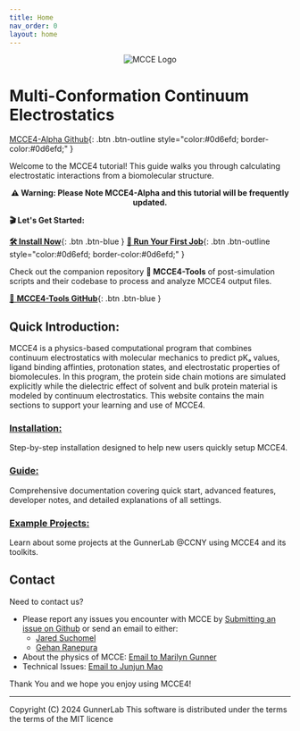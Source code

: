 ```yaml
---
title: Home
nav_order: 0
layout: home
---
```


<p align="center">
  <img src="{{ '/docs/images/mcce_logo1.png' | relative_url }}" alt="MCCE Logo" style="max-width: 100%; height: auto;">
</p>

# Multi-Conformation Continuum Electrostatics
[MCCE4-Alpha Github](https://github.com/GunnerLab/MCCE4-Alpha){: .btn .btn-outline style="color:#0d6efd; border-color:#0d6efd;" }

Welcome to the MCCE4 tutorial! This guide walks you through calculating electrostatic interactions from a biomolecular structure.
<div align="center">
  <strong>⚠️ Warning: Please Note MCCE4-Alpha and this tutorial will be frequently updated.</strong>
</div>

__🎬 Let's Get Started:__ 

[__🛠️ Install Now__](https://gunnerlab.github.io/mcce4_tutorial/docs/installation/){: .btn .btn-blue }
[__🚀 Run Your First Job__](https://gunnerlab.github.io/mcce4_tutorial/docs/guide/quick_start/){: .btn .btn-outline style="color:#0d6efd; border-color:#0d6efd;" }

Check out the companion repository __🔧 MCCE4-Tools__ of post-simulation scripts and their codebase to process and analyze MCCE4 output files.

[🧰 __MCCE4-Tools GitHub__](https://github.com/GunnerLab/MCCE4-Tools){: .btn .btn-blue }

## Quick Introduction:
MCCE4 is a physics-based computational program that combines continuum electrostatics with molecular mechanics to predict pKₐ values, ligand binding affinties, protonation states, and electrostatic properties of biomolecules. In this program, the protein side chain motions are simulated explicitly while the dielectric effect of solvent and bulk protein material is modeled by continuum electrostatics.
This website contains the main sections to support your learning and use of MCCE4.

### [Installation:](https://gunnerlab.github.io/mcce4_tutorial/docs/installation/) 
Step-by-step installation designed to help new users quickly setup MCCE4.

### [Guide:](https://gunnerlab.github.io/mcce4_tutorial/docs/guide/)
Comprehensive documentation covering quick start, advanced features, developer notes, and detailed explanations of all settings.

### [Example Projects:](https://gunnerlab.github.io/mcce4_tutorial/docs/example_projects/)
Learn about some projects at the GunnerLab @CCNY using MCCE4 and its toolkits.

## Contact
Need to contact us?

- Please report any issues you encounter with MCCE by [Submitting an issue on Github](https://github.com/GunnerLab/MCCE4-Alpha/issues)
  or send an email to either:
    - [Jared Suchomel](jsuchomel@ccny.cuny.edu)
    - [Gehan Ranepura](granepura@gradcenter.cuny.edu)
- About the physics of MCCE: [Email to Marilyn Gunner](mgunner@ccny.cuny.edu)
- Technical Issues: [Email to Junjun Mao](jmao@ccny.cuny.edu)

Thank You and we hope you enjoy using MCCE4!  

---

Copyright (C) 2024 GunnerLab
This software is distributed under the terms the terms of the MIT licence
